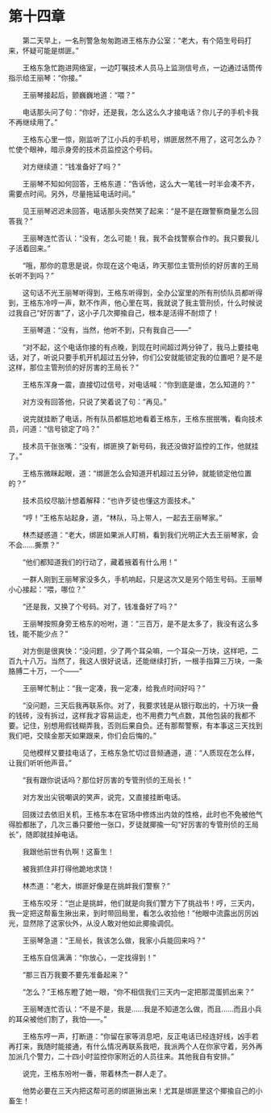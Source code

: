 #	第十四章

　　第二天早上，一名刑警急匆匆跑进王格东办公室：“老大，有个陌生号码打来，怀疑可能是绑匪。”

　　王格东急忙跑进网络室，一边叮嘱技术人员马上监测信号点，一边通过话筒传指示给王丽琴：“你接。”

　　王丽琴接起后，颤巍巍地道：“喂？”

　　电话那头问了句：“你好，还是我，怎么这么久才接电话？你儿子的手机卡我不再继续用了。”

　　王格东心里一惊，刚监听了江小兵的手机号，绑匪居然不用了，这可怎么办？忙使个眼神，暗示身旁的技术员监控这个号码。

　　对方继续道：“钱准备好了吗？”

　　王丽琴不知如何回答，王格东道：“告诉他，这么大一笔钱一时半会凑不齐，需要点时间。另外，尽量拖延电话时间。”

　　见王丽琴迟迟未回答，电话那头突然笑了起来：“是不是在跟警察商量怎么回答我？”

　　王丽琴连忙否认：“没有，怎么可能！我，我不会找警察合作的。我只要我儿子活着回来。”

　　“哦，那你的意思是说，你现在这个电话，昨天那位主管刑侦的好厉害的王局长听不到吗？”

　　这句话不光王丽琴听得到，王格东听得到，全办公室里的所有刑侦队员都听得到，王格东冷哼一声，默不作声，他心里在骂，我就说了我主管刑侦，什么时候说过我自己“好厉害”了，这小子几次揶揄自己，根本是活得不耐烦了！

　　王丽琴道：“没有，当然，他听不到，只有我自己——”

　　“对不起，这个电话你接的有点晚，到现在时间超过两分钟了，我马上要挂电话，对了，听说只要手机开机超过五分钟，你们公安就能锁定我的位置吧？是不是这样，那位主管刑侦的好厉害的王局长？”

　　王格东浑身一震，直接切过信号，对电话喊：“你到底是谁，怎么知道的？”

　　对方没有回答他，只说了笑着说了句：“再见。”

　　说完就挂断了电话，所有队员都尴尬地看着王格东，王格东抿抿嘴，看向技术员，问道：“信号锁定了吗？”

　　技术员干张张嘴：“没有，绑匪换了新号码，我还没做好监控的工作，他就挂了。”

　　王格东微眯起眼，道：“绑匪怎么会知道开机超过五分钟，就能锁定他位置的？”

　　技术员绞尽脑汁想着解释：“也许歹徒也懂这方面技术。”

　　“哼！”王格东站起身，道，“林队，马上带人，一起去王丽琴家。”

　　林杰疑惑道：“老大，绑匪如果派人盯梢，看到我们光明正大去王丽琴家，会不会……撕票？”

　　“他们都知道我们的行动了，藏着掖着有什么用！”

　　一群人刚到王丽琴家没多久，手机响起，只是这次又是另个陌生号码。王丽琴小心接起：“喂，哪位？”

　　“还是我，又换了个号码。对了，钱准备好了吗？”

　　王丽琴按照身旁王格东的吩咐，道：“三百万，是不是太多了，我没有这么多钱，能不能少点？”

　　对方倒是很爽快：“没问题，少了两个耳朵嘛，一个耳朵一万块，这样吧，二百九十八万。当然了，我这人很好说话，还能继续打折，一根手指算三万块，一条胳膊二十万，一个——”

　　王丽琴忙制止：“我一定凑，我一定凑，给我点时间好吗？”

　　“没问题，三天后我再联系你。对了，我要求钱是从银行取出的，十万块一叠的钱砖，没有拆过，这样我才容易运走，也不用费力气点数，其他包装的我都不要。记住，别想用假钱糊弄我，否则后果自负。还有那帮警察，有本事这三天找到我们吧，交赎金那天如果跟来，你们会后悔的。”

　　见他模样又要挂电话了，王格东急忙切过音频通道，道：“人质现在怎么样，让我们听听他声音。”

　　“我有跟你说话吗？那位好厉害的专管刑侦的王局长！”

　　对方发出尖锐嘲讽的笑声，说完，又直接挂断电话。

　　回拨过去依旧关机，王格东本在官场中修炼出内敛的性格，此时也不免被他气得脸都胀了，几次三番只要他一张口，歹徒就揶揄一句“好厉害的专管刑侦的王局长”，随即就挂掉电话。

　　我跟他前世有仇啊！这畜生！

　　被我抓住非打得他跪地求饶！

　　林杰道：“老大，绑匪好像是在挑衅我们警察？”

　　王格东咬牙：“岂止是挑衅，他们就是向我们警方下了挑战书！哼，三天内，我一定把这帮畜生揪出来，到时带回局里，看怎么收拾他！”他眼中流露出厉厉凶光，显然除了这家伙外，从没人敢对他如此揶揄调侃。

　　王丽琴急道：“王局长，我该怎么做，我家小兵能回来吗？”

　　王格东自信满满：“你放心，一定找得到！”

　　“那三百万我要不要先准备起来？”

　　“怎么？”王格东瞪了她一眼，“你不相信我们三天内一定把那混蛋抓出来？”

　　王丽琴连忙否认：“不是不是，我是……我是不知道怎么做，而且……而且小兵的耳朵被他们割了，我怕——。”

　　王格东哼一声，打断道：“你留在家等消息吧，反正电话已经连好线，凶手若再打来，我随时能接通，有什么情况再联系我吧，我派两个人在你家守着，另外再加派几个警力，二十四小时监控你家附近的人员往来。其他我自有安排。”

　　说完，王格东吩咐一番，带着林杰一群人走了。

　　他势必要在三天内把这帮可恶的绑匪揪出来！尤其是绑匪里这个揶揄自己的小畜生！